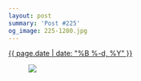 ```yaml
---
layout: post
summary: 'Post #225'
og_image: 225-1280.jpg
---
```


<div class="post">
 <time>
  <a href="/225">
   {{ page.date | date: "%B %-d, %Y" }}
  </a>
 </time>
 <a href="/225">
  <figure data-taken="11/21/2013">
   <img sizes="(min-width: 700px) 50vw, calc(100vw - 2rem)" src="{{ site.assets_url }}/225-640.jpg" srcset="{{ site.assets_url }}/225-1280.jpg 1280w, {{ site.assets_url }}/225-960.jpg 960w, {{ site.assets_url }}/225-640.jpg 640w, {{ site.assets_url }}/225-320.jpg 320w"/>
  </figure>
 </a>
</div>
